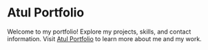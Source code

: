 # Atul Portfolio

Welcome to my portfolio! Explore my projects, skills, and contact information. 
Visit [Atul Portfolio](https://atul-portfolio-lilac.vercel.app/index.html) to learn more about me and my work.
